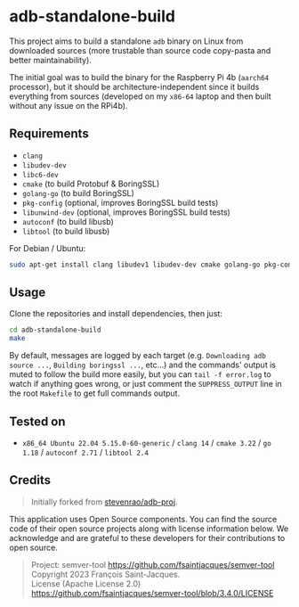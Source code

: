 # adb-standalone-build

This project aims to build a standalone `adb` binary on Linux from downloaded sources (more trustable than source code copy-pasta and better maintainability).

The initial goal was to build the binary for the Raspberry Pi 4b (`aarch64` processor), but it should be architecture-independent since it builds everything from sources (developed on my `x86-64` laptop and then built without any issue on the RPi4b).

## Requirements

- `clang`
- `libudev-dev`
- `libc6-dev`
- `cmake` (to build Protobuf & BoringSSL)
- `golang-go` (to build BoringSSL)
- `pkg-config` (optional, improves BoringSSL build tests)
- `libunwind-dev` (optional, improves BoringSSL build tests)
- `autoconf` (to build libusb)
- `libtool` (to build libusb)

For Debian / Ubuntu:
```bash
sudo apt-get install clang libudev1 libudev-dev cmake golang-go pkg-config libunwind-dev autoconf libtool
```

## Usage

Clone the repositories and install dependencies, then just:

```bash
cd adb-standalone-build
make
```

By default, messages are logged by each target (e.g. `Downloading adb source ...`, `Building boringssl ...`, etc...) and the commands' output is muted to follow the build more easily, but you can `tail -f error.log` to watch if anything goes wrong, or just comment the `SUPPRESS_OUTPUT` line in the root `Makefile` to get full commands output.

## Tested on

- `x86_64 Ubuntu 22.04 5.15.0-60-generic` / `clang 14` / `cmake 3.22` / `go 1.18` / `autoconf 2.71` / `libtool 2.4`

## Credits

> Initially forked from [stevenrao/adb-proj](https://github.com/stevenrao/adb-proj).

This application uses Open Source components. You can find the source code of their open source projects along with license information below. We acknowledge and are grateful to these developers for their contributions to open source.

> Project: semver-tool https://github.com/fsaintjacques/semver-tool  
> Copyright 2023 François Saint-Jacques.  
> License (Apache License 2.0) https://github.com/fsaintjacques/semver-tool/blob/3.4.0/LICENSE  
